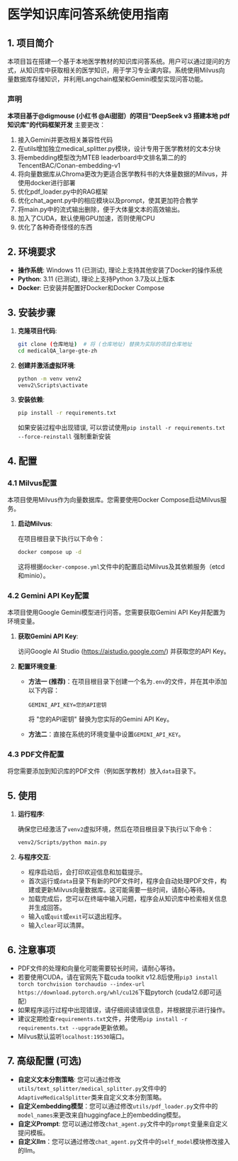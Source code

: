 # 医学知识库问答系统使用指南

## 1. 项目简介

本项目旨在搭建一个基于本地医学教材的知识库问答系统。用户可以通过提问的方式，从知识库中获取相关的医学知识，用于学习专业课内容。系统使用Milvus向量数据库存储知识，并利用Langchain框架和Gemini模型实现问答功能。

### 声明
**本项目基于@digmouse (小红书 @Ai甜甜）的项目“DeepSeek v3 搭建本地 pdf 知识库”的代码框架开发** 
主要更改：
1. 接入Gemini并更改相关兼容性代码
2. 在utils增加独立medical_splitter.py模块，设计专用于医学教材的文本分块
3. 将embedding模型改为MTEB leaderboard中文排名第二的的TencentBAC/Conan-embedding-v1
4. 将向量数据库从Chroma更改为更适合医学教科书的大体量数据的Milvus，并使用docker进行部署
5. 优化pdf_loader.py中的RAG框架
6. 优化chat_agent.py中的相应模块以及prompt，使其更加符合教学
7. 将main.py中的流式输出删除，便于大体量文本的高效输出。
8. 加入了CUDA，默认使用GPU加速，否则使用CPU
9. 优化了各种奇奇怪怪的东西

## 2. 环境要求

*   **操作系统**: Windows 11 (已测试), 理论上支持其他安装了Docker的操作系统
*   **Python**: 3.11 (已测试), 理论上支持Python 3.7及以上版本
*   **Docker**: 已安装并配置好Docker和Docker Compose

## 3. 安装步骤

1.  **克隆项目代码**:

    ```bash
    git clone (仓库地址)  # 将 (仓库地址) 替换为实际的项目仓库地址
    cd medicalQA_large-gte-zh
    ```

2.  **创建并激活虚拟环境**:

    ```bash
    python -m venv venv2
    venv2\Scripts\activate
    ```
    
3.  **安装依赖**:
    ```bash
    pip install -r requirements.txt
    ```
    如果安装过程中出现错误, 可以尝试使用`pip install -r requirements.txt --force-reinstall` 强制重新安装

## 4. 配置

### 4.1 Milvus配置

本项目使用Milvus作为向量数据库。您需要使用Docker Compose启动Milvus服务。

1.  **启动Milvus**:

    在项目根目录下执行以下命令：

    ```bash
    docker compose up -d
    ```

    这将根据`docker-compose.yml`文件中的配置启动Milvus及其依赖服务（etcd和minio）。

### 4.2 Gemini API Key配置

本项目使用Google Gemini模型进行问答。您需要获取Gemini API Key并配置为环境变量。

1.  **获取Gemini API Key**:

    访问Google AI Studio (https://aistudio.google.com/) 并获取您的API Key。

2.  **配置环境变量**:

    *   **方法一 (推荐)**：在项目根目录下创建一个名为`.env`的文件，并在其中添加以下内容：

        ```
        GEMINI_API_KEY=您的API密钥
        ```
        将 "您的API密钥" 替换为您实际的Gemini API Key。

    *   **方法二**：直接在系统的环境变量中设置`GEMINI_API_KEY`。

### 4.3 PDF文件配置

将您需要添加到知识库的PDF文件（例如医学教材）放入`data`目录下。

## 5. 使用

1.  **运行程序**:

    确保您已经激活了`venv2`虚拟环境，然后在项目根目录下执行以下命令：

    ```bash
    venv2/Scripts/python main.py
    ```

2.  **与程序交互**:

    *   程序启动后，会打印欢迎信息和加载提示。
    *   首次运行或`data`目录下有新的PDF文件时，程序会自动处理PDF文件，构建或更新Milvus向量数据库。这可能需要一些时间，请耐心等待。
    *   加载完成后，您可以在终端中输入问题，程序会从知识库中检索相关信息并生成回答。
    *   输入`q`或`quit`或`exit`可以退出程序。
    *   输入`clear`可以清屏。

## 6. 注意事项

*   PDF文件的处理和向量化可能需要较长时间，请耐心等待。
*   若要使用CUDA，请在官网先下载cuda toolkit v12.8后使用`pip3 install torch torchvision torchaudio --index-url https://download.pytorch.org/whl/cu126`下载pytorch (cuda12.6即可适配）
*   如果程序运行过程中出现错误，请仔细阅读错误信息，并根据提示进行操作。
*   建议定期检查`requirements.txt`文件，并使用`pip install -r requirements.txt --upgrade`更新依赖。
*   Milvus默认监听`localhost:19530`端口。

## 7. 高级配置 (可选)

*   **自定义文本分割策略**: 您可以通过修改`utils/text_splitter/medical_splitter.py`文件中的`AdaptiveMedicalSplitter`类来自定义文本分割策略。
*   **自定义embedding模型**：您可以通过修改`utils/pdf_loader.py`文件中的`model_names`来更改来自huggingface上的embedding模型。
*   **自定义Prompt**: 您可以通过修改`chat_agent.py`文件中的`prompt`变量来自定义提问模板。
*   **自定义llm**：您可以通过修改`chat_agent.py`文件中的`self_model`模块修改接入的llm。
